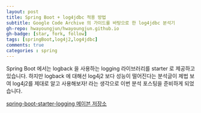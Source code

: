 ```yaml
---
layout: post
title: Spring Boot + log4jdbc 적용 방법
subtitle: Google Code Archive 의 가이드를 바탕으로 한 log4jdbc 분석기
gh-repo: hwayoungjun/hwayoungjun.github.io
gh-badge: [star, fork, follow]
tags: [springBoot,log4j2,log4jdbc]
comments: true
categories : spring
---
```


Spring Boot 에서는 logback 을 사용하는 logging 라이브러리를 starter 로 제공하고 있습니다.
하지만 logback 에 대해선 log4j2 보다 성능이 떨어진다는 분석글이 제법 보여 
log4j2를 제대로 알고 사용해보자! 라는 생각으로 이번 분석 포스팅을 준비하게 되었습니다.

[spring-boot-starter-logging 메이븐 저장소](https://mvnrepository.com/artifact/org.springframework.boot/spring-boot-starter-logging)

